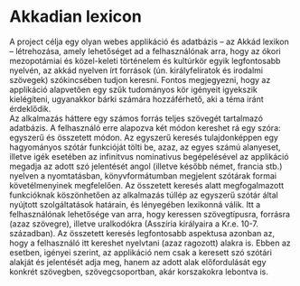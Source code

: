 # Akkadian lexicon

A project célja egy olyan webes applikáció és adatbázis – az Akkád lexikon – létrehozása, amely lehetőséget ad a felhasználónak arra, hogy az ókori mezopotámiai és közel-keleti történelem és kultúrkör egyik legfontosabb nyelvén, az akkád nyelven írt források (ún. királyfeliratok és irodalmi szövegek) szókincsében tudjon keresni. Fontos megjegyezni, hogy az applikáció alapvetően egy szűk tudományos kör igényeit igyekszik kielégíteni, ugyanakkor bárki számára hozzáférhető, aki a téma iránt érdeklődik.<br>
	Az alkalmazás háttere egy számos forrás teljes szövegét tartalmazó adatbázis. A felhasználó erre alapozva két módon kereshet rá egy szóra: egyszerű és összetett módon. Az egyszerű keresés tulajdonképpen egy hagyományos szótár funkcióját tölti be, azaz, az egyes számú alanyeset, illetve igék esetében az infinitvus nominativus begépelésével az applikáció megadja az adott szó jelentését angol (illetve később német, francia stb.) nyelven a nyomtatásban, könyvformátumban megjelent szótárak formai követélmenyinek megfelelően. Az összetett keresés alatt megfogalmazott funkcióknak köszönhetően az alkalmazás túllép az egyszerű szótár által nyújtott szolgáltatások határain, és lényegében lexikonná válik. Itt a felhasználónak lehetősége van arra, hogy keressen szövegtípusra, forrásra (azaz szövegre), illetve uralkodókra (Asszíria királyaira a Kr.e. 10-7. században). Az összetett keresés legfontosabb aspektusa azonban az, hogy a felhasználó itt kereshet nyelvtani (azaz ragozott) alakra is. Ebben az esetben, igényei szerint, az applikáció nem csak a keresett szó szótári alakját és jelentését adja meg, hanem az adott alak előfordulását egy konkrét szövegben, szövegcsoportban, akár korszakokra lebontva is.

